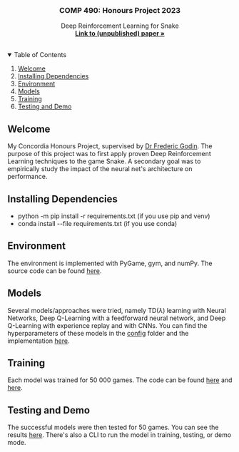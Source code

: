 <!--
**       .@@@@@@@*  ,@@@@@@@@     @@@     .@@@@@@@    @@@,    @@@% (@@@@@@@@
**       .@@    @@@ ,@@          @@#@@    .@@    @@@  @@@@   @@@@% (@@
**       .@@@@@@@/  ,@@@@@@@    @@@ #@@   .@@     @@  @@ @@ @@/@@% (@@@@@@@
**       .@@    @@% ,@@        @@@@@@@@@  .@@    @@@  @@  @@@@ @@% (@@
**       .@@    #@@ ,@@@@@@@@ @@@     @@@ .@@@@@@.    @@  .@@  @@% (@@@@@@@@
-->

<!-- PROJECT LOGO -->
<br />
<p align="center">
  <h3 align="center">COMP 490: Honours Project 2023</h3>

  <p align="center">
    Deep Reinforcement Learning for Snake
    <br />
    <a href="https://www.overleaf.com/read/jrytybnkgntp"><strong>Link to (unpublished) paper »</strong></a>
    <br />
    <br />
  </p>
</p>

<!-- TABLE OF CONTENTS -->
<details open="open">
  <summary>Table of Contents</summary>
  <ol>
    <li><a href="#welcome">Welcome</a></li>
    <li><a href="#installing-dependencies">Installing Dependencies</a></li>
    <li><a href="#environment"> Environment </a> </li>
    <li><a href="#models">Models</a></li>
    <li><a href="#training">Training</a></li>
    <li><a href="#testing-and-demo">Testing and Demo</a></li>
  </ol>
</details>

<!-- Welcome -->

## Welcome
My Concordia Honours Project, supervised by [Dr Frederic Godin](https://www.concordia.ca/artsci/math-stats/faculty.html?fpid=frederic-godin).
The purpose of this project was to first apply proven Deep Reinforcement Learning techniques to the game Snake. A secondary goal was to empirically study the impact of the neural net's architecture on performance.

## Installing Dependencies

- python -m pip install -r requirements.txt (if you use pip and venv)
- conda install --file requirements.txt (if you use conda)

## Environment
The environment is implemented with PyGame, gym, and numPy. The source code can be found [here](https://github.com/fredpell1/snake-RL/blob/main/src/envs/snake.py). 

## Models
Several models/approaches were tried, namely TD($\lambda$) learning with Neural Networks, Deep Q-Learning with a feedforward neural network, and Deep Q-Learning with experience replay and with CNNs. You can find the hyperparameters of these models in the [config](https://github.com/fredpell1/snake-RL/tree/main/configs) folder and the implementation [here](https://github.com/fredpell1/snake-RL/tree/main/src/agents). 

## Training
Each model was trained for 50 000 games. The code can be found [here](https://github.com/fredpell1/snake-RL/tree/main/src/utils) and [here](https://github.com/fredpell1/snake-RL/blob/main/src/main.py).

## Testing and Demo
The successful models were then tested for 50 games. You can see the results [here](https://github.com/fredpell1/snake-RL/blob/main/src/plot.ipynb). There's also a CLI to run the model in training, testing, or demo mode.
